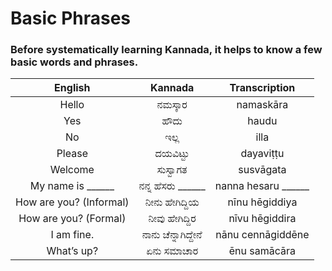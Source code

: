 # Basic Phrases

### Before systematically learning Kannada, it helps to know a few basic words and phrases.

|         English         |       Kannada       |    Transcription    |
|:-----------------------:|:-------------------:|:-------------------:|
|          Hello          |       ನಮಸ್ಕಾರ       |      namaskāra      |
|           Yes           |        ಹೌದು         |        haudu        |
|           No            |        ಇಲ್ಲ         |        illa         |
|         Please          |      ದಯವಿಟ್ಟು       |      dayaviṭṭu      |
|         Welcome         |      ಸುಸ್ವಾಗತ       |      susvāgata      |
|    My name is ______    |  ನನ್ನ ಹೆಸರು ______  | nanna hesaru ______ |
| How are you? (Informal) |   ನೀನು ಹೇಗಿದ್ದಿಯ    |   nīnu hēgiddiya    |
|  How are you? (Formal)  |   ನೀವು ಹೇಗಿದ್ದಿರ    |   nīvu hēgiddira    |
|       I am fine.        | ನಾನು ಚೆನ್ನಾಗಿದ್ದೇನೆ |  nānu cennāgiddēne  |
|       What’s up?        |     ಏನು ಸಮಾಚಾರ      |    ēnu samācāra     |
